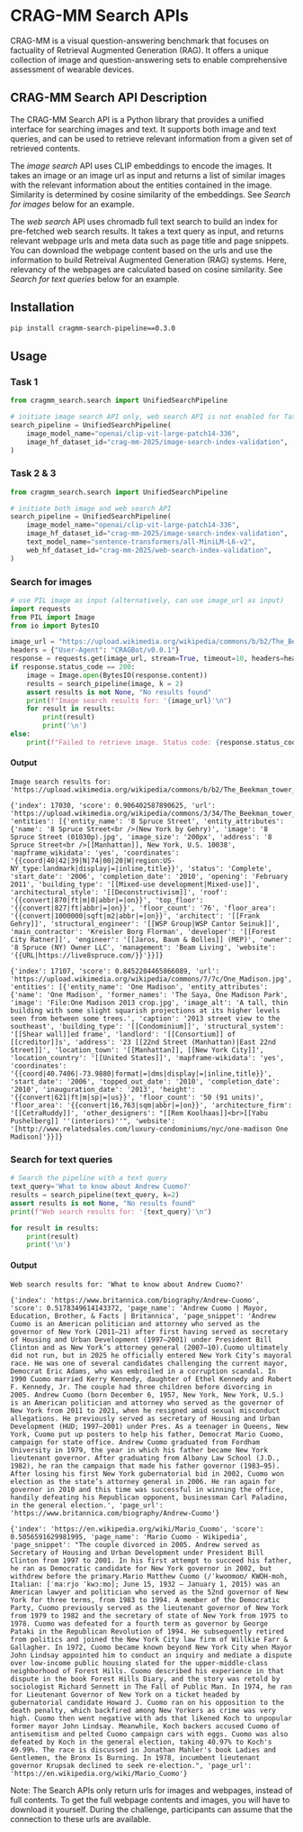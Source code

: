 # CRAG-MM Search APIs

CRAG-MM is a visual question-answering benchmark that focuses on factuality of Retrieval Augmented Generation (RAG). It offers a unique collection of image and question-answering sets to enable comprehensive assessment of wearable devices.

## CRAG-MM Search API Description

The CRAG-MM Search API is a Python library that provides a unified interface for searching images and text. It supports both image and text queries, and can be used to retrieve relevant information from a given set of retrieved contents.

The *image search* API uses CLIP embeddings to encode the images. It takes an image or an image url as input and returns a list of similar images with the relevant information about the entities contained in the image. Similarity is determined by cosine similarity of the embeddings. See *Search for images* below for an example.

The *web search* API uses chromadb full text search to build an index for pre-fetched web search results. It takes a text query as input, and returns relevant webpage urls and meta data such as page title and page snippets. You can download the webpage content based on the urls and use the information to build Retreival Augmented Generation (RAG) systems. Here, relevancy of the webpages are calculated based on cosine similarity. See *Search for text queries* below for an example.

## Installation

```bash
pip install cragmm-search-pipeline==0.3.0
```

## Usage

### Task 1
```python
from cragmm_search.search import UnifiedSearchPipeline

# initiate image search API only, web search API is not enabled for Task 1
search_pipeline = UnifiedSearchPipeline(
    image_model_name="openai/clip-vit-large-patch14-336",
    image_hf_dataset_id="crag-mm-2025/image-search-index-validation",
)
```

### Task 2 & 3

```python
from cragmm_search.search import UnifiedSearchPipeline

# initiate both image and web search API
search_pipeline = UnifiedSearchPipeline(
    image_model_name="openai/clip-vit-large-patch14-336",
    image_hf_dataset_id="crag-mm-2025/image-search-index-validation",
    text_model_name="sentence-transformers/all-MiniLM-L6-v2",
    web_hf_dataset_id="crag-mm-2025/web-search-index-validation",
)
```


### Search for images

```python
# use PIL image as input (alternatively, can use image_url as input)
import requests
from PIL import Image
from io import BytesIO

image_url = "https://upload.wikimedia.org/wikipedia/commons/b/b2/The_Beekman_tower_1_%286214362763%29.jpg"
headers = {"User-Agent": "CRAGBot/v0.0.1"}
response = requests.get(image_url, stream=True, timeout=10, headers=headers)
if response.status_code == 200:
    image = Image.open(BytesIO(response.content))
    results = search_pipeline(image, k = 2)
    assert results is not None, "No results found"
    print(f"Image search results for: '{image_url}'\n")
    for result in results:
        print(result)
        print('\n')
else:
    print(f"Failed to retrieve image. Status code: {response.status_code}")
```

#### Output
```
Image search results for: 'https://upload.wikimedia.org/wikipedia/commons/b/b2/The_Beekman_tower_1_%286214362763%29.jpg'

{'index': 17030, 'score': 0.906402587890625, 'url': 'https://upload.wikimedia.org/wikipedia/commons/3/34/The_Beekman_tower_from_the_East_River_%286215420371%29.jpg', 'entities': [{'entity_name': '8 Spruce Street', 'entity_attributes': {'name': '8 Spruce Street<br />(New York by Gehry)', 'image': '8 Spruce Street (01030p).jpg', 'image_size': '200px', 'address': '8 Spruce Street<br />[[Manhattan]], New York, U.S. 10038', 'mapframe_wikidata': 'yes', 'coordinates': '{{coord|40|42|39|N|74|00|20|W|region:US-NY_type:landmark|display|=|inline,title}}', 'status': 'Complete', 'start_date': '2006', 'completion_date': '2010', 'opening': 'February 2011', 'building_type': '[[Mixed-use development|Mixed-use]]', 'architectural_style': '[[Deconstructivism]]', 'roof': '{{convert|870|ft|m|0|abbr|=|on}}', 'top_floor': '{{convert|827|ft|abbr|=|on}}', 'floor_count': '76', 'floor_area': '{{convert|1000000|sqft|m2|abbr|=|on}}', 'architect': '[[Frank Gehry]]', 'structural_engineer': '[[WSP Group|WSP Cantor Seinuk]]', 'main_contractor': 'Kreisler Borg Florman', 'developer': '[[Forest City Ratner]]', 'engineer': '[[Jaros, Baum & Bolles]] (MEP)', 'owner': '8 Spruce (NY) Owner LLC', 'management': 'Beam Living', 'website': '{{URL|https://live8spruce.com/}}'}}]}

{'index': 17107, 'score': 0.8452204465866089, 'url': 'https://upload.wikimedia.org/wikipedia/commons/7/7c/One_Madison.jpg', 'entities': [{'entity_name': 'One Madison', 'entity_attributes': {'name': 'One Madison', 'former_names': 'The Saya, One Madison Park', 'image': 'File:One Madison 2013 crop.jpg', 'image_alt': 'A tall, thin building with some slight squarish projections at its higher levels seen from between some trees.', 'caption': '2013 street view to the southeast', 'building_type': '[[Condominium]]', 'structural_system': '[[Shear wall]]ed frame', 'landlord': '[[Consortium]] of [[creditor]]s', 'address': '23 [[22nd Street (Manhattan)|East 22nd Street]]', 'location_town': '[[Manhattan]], [[New York City]]', 'location_country': '[[United States]]', 'mapframe-wikidata': 'yes', 'coordinates': '{{coord|40.7406|-73.9880|format|=|dms|display|=|inline,title}}', 'start_date': '2006', 'topped_out_date': '2010', 'completion_date': '2010', 'inauguration_date': '2013', 'height': '{{convert|621|ft|m|sp|=|us}}', 'floor_count': '50 (91 units)', 'floor_area': '{{convert|16,763|sqm|abbr|=|on}}', 'architecture_firm': '[[CetraRuddy]]', 'other_designers': "[[Rem Koolhaas]]<br>[[Yabu Pushelberg]] ''(interiors)''", 'website': '[http://www.relatedsales.com/luxury-condominiums/nyc/one-madison One Madison]'}}]}
```

### Search for text queries

```python
# Search the pipeline with a text query
text_query='What to know about Andrew Cuomo?'
results = search_pipeline(text_query, k=2)
assert results is not None, "No results found"
print(f"Web search results for: '{text_query}'\n")

for result in results:
    print(result)
    print('\n')
```

#### Output
```
Web search results for: 'What to know about Andrew Cuomo?'

{'index': 'https://www.britannica.com/biography/Andrew-Cuomo', 'score': 0.5178349614143372, 'page_name': 'Andrew Cuomo | Mayor, Education, Brother, & Facts | Britannica', 'page_snippet': 'Andrew Cuomo is an American politician and attorney who served as the governor of New York (2011–21) after first having served as secretary of Housing and Urban Development (1997–2001) under President Bill Clinton and as New York’s attorney general (2007–10).Cuomo ultimately did not run, but in 2025 he officially entered New York City’s mayoral race. He was one of several candidates challenging the current mayor, Democrat Eric Adams, who was embroiled in a corruption scandal. In 1990 Cuomo married Kerry Kennedy, daughter of Ethel Kennedy and Robert F. Kennedy, Jr. The couple had three children before divorcing in 2005. Andrew Cuomo (born December 6, 1957, New York, New York, U.S.) is an American politician and attorney who served as the governor of New York from 2011 to 2021, when he resigned amid sexual misconduct allegations. He previously served as secretary of Housing and Urban Development (HUD; 1997–2001) under Pres. As a teenager in Queens, New York, Cuomo put up posters to help his father, Democrat Mario Cuomo, campaign for state office. Andrew Cuomo graduated from Fordham University in 1979, the year in which his father became New York lieutenant governor. After graduating from Albany Law School (J.D., 1982), he ran the campaign that made his father governor (1983–95). After losing his first New York gubernatorial bid in 2002, Cuomo won election as the state’s attorney general in 2006. He ran again for governor in 2010 and this time was successful in winning the office, handily defeating his Republican opponent, businessman Carl Paladino, in the general election.', 'page_url': 'https://www.britannica.com/biography/Andrew-Cuomo'}

{'index': 'https://en.wikipedia.org/wiki/Mario_Cuomo', 'score': 0.5056591629981995, 'page_name': 'Mario Cuomo - Wikipedia', 'page_snippet': "The couple divorced in 2005. Andrew served as Secretary of Housing and Urban Development under President Bill Clinton from 1997 to 2001. In his first attempt to succeed his father, he ran as Democratic candidate for New York governor in 2002, but withdrew before the primary.Mario Matthew Cuomo (/ˈkwoʊmoʊ/ KWOH-moh, Italian: [ˈmaːrjo ˈkwɔːmo]; June 15, 1932 – January 1, 2015) was an American lawyer and politician who served as the 52nd governor of New York for three terms, from 1983 to 1994. A member of the Democratic Party, Cuomo previously served as the lieutenant governor of New York from 1979 to 1982 and the secretary of state of New York from 1975 to 1978. Cuomo was defeated for a fourth term as governor by George Pataki in the Republican Revolution of 1994. He subsequently retired from politics and joined the New York City law firm of Willkie Farr & Gallagher. In 1972, Cuomo became known beyond New York City when Mayor John Lindsay appointed him to conduct an inquiry and mediate a dispute over low-income public housing slated for the upper-middle-class neighborhood of Forest Hills. Cuomo described his experience in that dispute in the book Forest Hills Diary, and the story was retold by sociologist Richard Sennett in The Fall of Public Man. In 1974, he ran for Lieutenant Governor of New York on a ticket headed by gubernatorial candidate Howard J. Cuomo ran on his opposition to the death penalty, which backfired among New Yorkers as crime was very high. Cuomo then went negative with ads that likened Koch to unpopular former mayor John Lindsay. Meanwhile, Koch backers accused Cuomo of antisemitism and pelted Cuomo campaign cars with eggs. Cuomo was also defeated by Koch in the general election, taking 40.97% to Koch's 49.99%. The race is discussed in Jonathan Mahler's book Ladies and Gentlemen, the Bronx Is Burning. In 1978, incumbent lieutenant governor Krupsak declined to seek re-election.", 'page_url': 'https://en.wikipedia.org/wiki/Mario_Cuomo'}
```

Note: The Search APIs only return urls for images and webpages, instead of full contents. To get the full webpage contents and images, you will have to download it yourself. During the challenge, participants can assume that the connection to these urls are available. 
